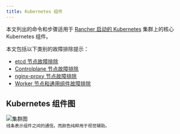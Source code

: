 ```yaml
---
title: Kubernetes 组件
---
```


<head>
  <link rel="canonical" href="https://ranchermanager.docs.rancher.com/zh/troubleshooting/kubernetes-components"/>
</head>

本文列出的命令和步骤适用于 [Rancher 启动的 Kubernetes](../../how-to-guides/new-user-guides/launch-kubernetes-with-rancher/launch-kubernetes-with-rancher.md) 集群上的核心 Kubernetes 组件。

本文包括以下类别的故障排除提示：

- [etcd 节点故障排除](troubleshooting-etcd-nodes.md)
- [Controlplane 节点故障排除](troubleshooting-controlplane-nodes.md)
- [nginx-proxy 节点故障排除](troubleshooting-nginx-proxy.md)
- [Worker 节点和通用组件故障排除](troubleshooting-worker-nodes-and-generic-components.md)

## Kubernetes 组件图

![集群图](/img/clusterdiagram.svg)<br/>
<sup>线条表示组件之间的通信。而颜色纯粹用于视觉辅助。</sup>